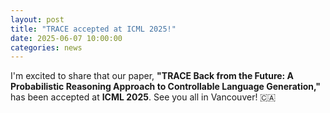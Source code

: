 ```yaml
---
layout: post
title: "TRACE accepted at ICML 2025!"
date: 2025-06-07 10:00:00
categories: news
---
```


I'm excited to share that our paper, **"TRACE Back from the Future: A Probabilistic Reasoning Approach to Controllable Language Generation,"** has been accepted at **ICML 2025**. See you all in Vancouver! 🇨🇦
